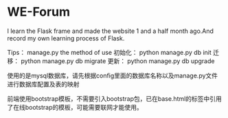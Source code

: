 # WE-Forum
I learn the Flask frame and made the website 1 and a half month ago.And record my own learning process of Flask.

Tips：
manage.py the method of use
初始化：
python manage.py db init
迁移：
python manage.py db migrate
更新：
python manage.py db upgrade

使用的是mysql数据库，请先根据config里面的数据库名称以及manage.py文件进行数据库配置及表的映射

前端使用bootstrap模板，不需要引入bootstrap包，已在base.html的<head>标签中引用了在线bootstrap的模板，可能需要联网才能使用。






